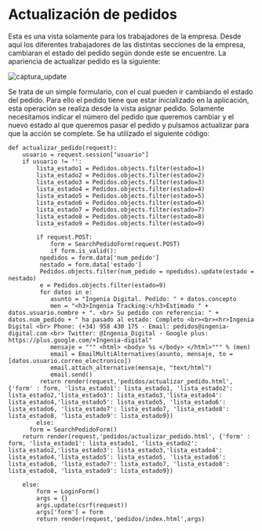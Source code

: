 Actualización de pedidos
========================

Esta es una vista solamente para los trabajadores de la empresa. Desde aquí los diferentes trabajadores de las distintas secciones de la empresa, cambiaran el estado del pedido según donde este se encuentre.
La apariencia de actualizar pedido es la siguiente:

![captura_update](https://dl.dropbox.com/s/5d6y6sm3rkraoh9/AcEs.jpg)

Se trata de un simple formulario, con el cual pueden ir cambiando el estado del pedido. Para ello el pedido tiene que estar inicializado en la aplicación, esta operación se realiza desde la vista asignar pedido. 
Solamente necesitamos indicar el número del pedido que queremos cambiar y el nuevo estado al que queremos pasar el pedido y pulsamos actualizar para que la acción se complete.
Se ha utilizado el siguiente código:

~~~~~~{.python}
def actualizar_pedido(request):
    usuario = request.session["usuario"]
    if usuario != '': 
        lista_estado1 = Pedidos.objects.filter(estado=1)
        lista_estado2 = Pedidos.objects.filter(estado=2)
        lista_estado3 = Pedidos.objects.filter(estado=3)
        lista_estado4 = Pedidos.objects.filter(estado=4)
        lista_estado5 = Pedidos.objects.filter(estado=5)
        lista_estado6 = Pedidos.objects.filter(estado=6)
        lista_estado7 = Pedidos.objects.filter(estado=7)
        lista_estado8 = Pedidos.objects.filter(estado=8)
        lista_estado9 = Pedidos.objects.filter(estado=9)
	
        if request.POST:
            form = SearchPedidoForm(request.POST)
            if form.is_valid():
		 npedidos = form.data['num_pedido']
		 nestado = form.data['estado']
		 Pedidos.objects.filter(num_pedido = npedidos).update(estado = nestado)
		 e = Pedidos.objects.filter(estado=9)
		 for datos in e:
		    asunto = "Ingenia Digital. Pedido: " + datos.concepto
		    men = "<h3>Ingenia Tracking:</h3>Estimado " + datos.usuario.nombre + ". <br> Su pedido con referencia: " + datos.num_pedido + " ha pasado al estado: Completo <br><br><hr>Ingenia Digital <br> Phone: (+34) 958 430 175 - Email: pedidos@ingenia-digital.com <br> Twitter: @Ingenia_Digital - Google plus: https://plus.google.com/+Ingenia-digital"
		    mensaje = """ <html> <body> %s </body> </html>""" % (men)
		    email = EmailMultiAlternatives(asunto, mensaje, to = [datos.usuario.correo_electronico])
		    email.attach_alternative(mensaje, "text/html")
		    email.send()
		 return render(request,'pedidos/actualizar_pedido.html', {'form' : form, 'lista_estado1': lista_estado1, 'lista_estado2': lista_estado2,'lista_estado3': lista_estado3,'lista_estado4': lista_estado4,'lista_estado5': lista_estado5, 'lista_estado6': lista_estado6, 'lista_estado7': lista_estado7, 'lista_estado8': lista_estado8, 'lista_estado9': lista_estado9})
        else:
	  form = SearchPedidoForm()
	return render(request,'pedidos/actualizar_pedido.html', {'form' : form, 'lista_estado1': lista_estado1, 'lista_estado2': lista_estado2,'lista_estado3': lista_estado3,'lista_estado4': lista_estado4,'lista_estado5': lista_estado5, 'lista_estado6': lista_estado6, 'lista_estado7': lista_estado7, 'lista_estado8': lista_estado8, 'lista_estado9': lista_estado9})
      
    else:
        form = LoginForm()
        args = {}
        args.update(csrf(request))
        args['form'] = form
        return render(request,'pedidos/index.html',args)
~~~~~~
